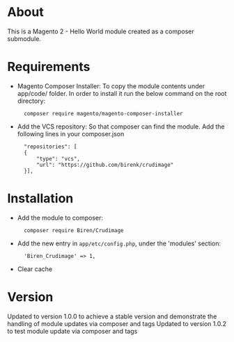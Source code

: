 # About
This is a Magento 2 - Hello World module created as a composer submodule.

# Requirements

- Magento Composer Installer: To copy the module contents under app/code/ folder.
In order to install it run the below command on the root directory:

        composer require magento/magento-composer-installer

- Add the VCS repository: So that composer can find the module. Add the following lines in your composer.json

        "repositories": [
        {
            "type": "vcs",
            "url": "https://github.com/birenk/crudimage"
        }],


# Installation

- Add the module to composer:

        composer require Biren/Crudimage

- Add the new entry in `app/etc/config.php`, under the 'modules' section:

        'Biren_Crudimage' => 1,

- Clear cache


# Version

Updated to version 1.0.0 to achieve a stable version and demonstrate the handling of module updates via composer and tags
Updated to version 1.0.2 to test module update via composer and tags
